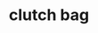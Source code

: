 ---
layout: smileys&emotion
title: clutch bag
emoji: clutch_bag
permalink: 👝.html
image: assets/img/3moji/clutch_bag.png
---